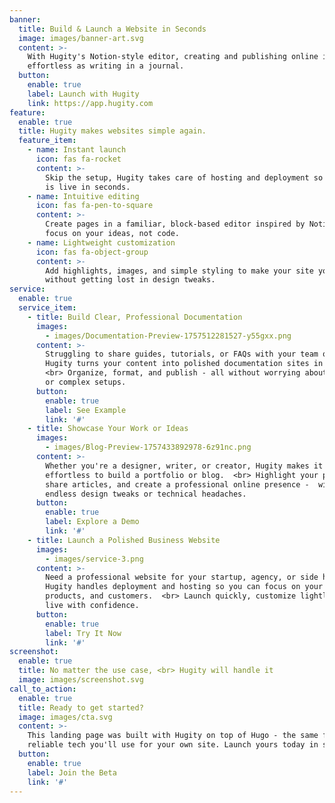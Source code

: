 ```yaml
---
banner:
  title: Build & Launch a Website in Seconds
  image: images/banner-art.svg
  content: >-
    With Hugity's Notion-style editor, creating and publishing online is as
    effortless as writing in a journal.
  button:
    enable: true
    label: Launch with Hugity
    link: https://app.hugity.com
feature:
  enable: true
  title: Hugity makes websites simple again.
  feature_item:
    - name: Instant launch
      icon: fas fa-rocket
      content: >-
        Skip the setup, Hugity takes care of hosting and deployment so your site
        is live in seconds.
    - name: Intuitive editing
      icon: fas fa-pen-to-square
      content: >-
        Create pages in a familiar, block-based editor inspired by Notion -
        focus on your ideas, not code.
    - name: Lightweight customization
      icon: fas fa-object-group
      content: >-
        Add highlights, images, and simple styling to make your site yours,
        without getting lost in design tweaks.
service:
  enable: true
  service_item:
    - title: Build Clear, Professional Documentation
      images:
        - images/Documentation-Preview-1757512281527-y55gxx.png
      content: >-
        Struggling to share guides, tutorials, or FAQs with your team or users?
        Hugity turns your content into polished documentation sites in seconds. 
        <br> Organize, format, and publish - all without worrying about hosting
        or complex setups.
      button:
        enable: true
        label: See Example
        link: '#'
    - title: Showcase Your Work or Ideas
      images:
        - images/Blog-Preview-1757433892978-6z91nc.png
      content: >-
        Whether you're a designer, writer, or creator, Hugity makes it 
        effortless to build a portfolio or blog.  <br> Highlight your projects,
        share articles, and create a professional online presence -  without
        endless design tweaks or technical headaches.
      button:
        enable: true
        label: Explore a Demo
        link: '#'
    - title: Launch a Polished Business Website
      images:
        - images/service-3.png
      content: >-
        Need a professional website for your startup, agency, or side hustle? 
        Hugity handles deployment and hosting so you can focus on your brand, 
        products, and customers.  <br> Launch quickly, customize lightly, and go
        live with confidence.
      button:
        enable: true
        label: Try It Now
        link: '#'
screenshot:
  enable: true
  title: No matter the use case, <br> Hugity will handle it
  image: images/screenshot.svg
call_to_action:
  enable: true
  title: Ready to get started?
  image: images/cta.svg
  content: >-
    This landing page was built with Hugity on top of Hugo - the same fast,
    reliable tech you'll use for your own site. Launch yours today in seconds.
  button:
    enable: true
    label: Join the Beta
    link: '#'
---
```

